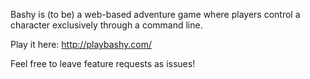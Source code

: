 Bashy is (to be) a web-based adventure game where players control a character exclusively through a command line.

Play it here: http://playbashy.com/

Feel free to leave feature requests as issues!
